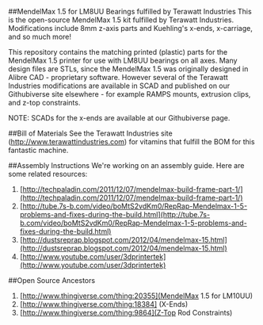##MendelMax 1.5 for LM8UU Bearings fulfilled by Terawatt Industries
This is the open-source MendelMax 1.5 kit fulfilled by Terawatt Industries.  Modifications include 8mm z-axis parts and Kuehling's x-ends, x-carriage, and so much more!

This repository contains the matching printed (plastic) parts for the MendelMax 1.5 printer for use with LM8UU bearings on all axes.  Many design files are STLs,
since the MendelMax 1.5 was originally designed in Alibre CAD - proprietary software.  However several of the Terawatt Industries modifications are available in SCAD and published on our Githubiverse site elsewhere - for example RAMPS mounts, extrusion clips, and z-top constraints.

NOTE:  SCADs for the x-ends are available at our Githubiverse page.

##Bill of Materials
See the Terawatt Industries site (http://www.terawattindustries.com) for vitamins that fulfill the BOM for this fantastic machine.

##Assembly Instructions
We're working on an assembly guide.  Here are some related resources:
1. [http://techpaladin.com/2011/12/07/mendelmax-build-frame-part-1/](http://techpaladin.com/2011/12/07/mendelmax-build-frame-part-1/)
2. [http://tube.7s-b.com/video/boMtS2vdKm0/RepRap-Mendelmax-1-5-problems-and-fixes-during-the-build.html](http://tube.7s-b.com/video/boMtS2vdKm0/RepRap-Mendelmax-1-5-problems-and-fixes-during-the-build.html)
3. [http://dustsreprap.blogspot.com/2012/04/mendelmax-15.html](http://dustsreprap.blogspot.com/2012/04/mendelmax-15.html)
4. [http://www.youtube.com/user/3dprintertek](http://www.youtube.com/user/3dprintertek)

##Open Source Ancestors
1. [http://www.thingiverse.com/thing:20355](MendelMax 1.5 for LM10UU)
1. [http://www.thingiverse.com/thing:18384] (X-Ends)
1. [http://www.thingiverse.com/thing:9864](Z-Top Rod Constraints)